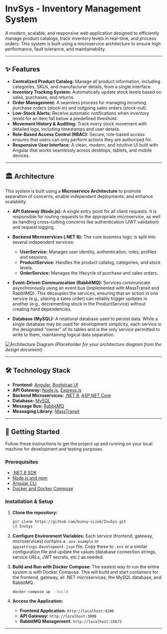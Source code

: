 # InvSys - Inventory Management System

A modern, scalable, and responsive web application designed to efficiently manage product catalogs, track inventory levels in real-time, and process orders. This system is built using a microservice architecture to ensure high performance, fault tolerance, and maintainability.

---

## ✨ Features

* **Centralized Product Catalog:** Manage all product information, including categories, SKUs, and manufacturer details, from a single interface.
* **Inventory Tracking System:** Automatically update stock levels based on sales, purchases, and returns.
* **Order Management:** A seamless process for managing incoming purchase orders (stock-in) and outgoing sales orders (stock-out).
* **Low-Stock Alerts:** Receive automatic notifications when inventory levels for an item fall below a predefined threshold.
* **Movement History & Auditing:** Track every stock movement with detailed logs, including timestamps and user details.
* **Role-Based Access Control (RBAC):** Secure, role-based access ensures that users can only perform actions they are authorized for.
* **Responsive User Interface:** A clean, modern, and intuitive UI built with Angular that works seamlessly across desktops, tablets, and mobile devices.

---

## 🏛️ Architecture

This system is built using a **Microservice Architecture** to promote separation of concerns, enable independent deployments, and enhance scalability.

* **API Gateway (Node.js):** A single entry point for all client requests. It is responsible for routing requests to the appropriate microservice, as well as handling cross-cutting concerns like authentication (JWT validation) and request logging.

* **Backend Microservices (.NET 8):** The core business logic is split into several independent services:
    * **UserService:** Manages user identity, authentication, roles, profiles and sessions.
    * **ProductService:** Handles the product catalog, categories, and stock levels.
    * **OrderService:** Manages the lifecycle of purchase and sales orders.
    
* **Event-Driven Communication (RabbitMQ):** Services communicate asynchronously using an event bus (implemented with MassTransit and RabbitMQ). This decouples the services, ensuring that an action in one service (e.g., placing a sales order) can reliably trigger updates in another (e.g., decrementing stock in the ProductService) without creating hard dependencies.

* **Database (MySQL):** A relational database used to persist data. While a single database may be used for development simplicity, each service is the designated "owner" of its tables and is the only service permitted to write to them, maintaining logical data separation.

![Architecture Diagram](https://placehold.co/800x400/F0F0F0/333333?text=Architecture+Diagram+Placeholder)
*(Placeholder for your architecture diagram from the design document)*

---

## 🛠️ Technology Stack

* **Frontend:** [Angular](https://angular.io/), [Bootstrap UI](https://getbootstrap.com/)
* **API Gateway:** [Node.js](https://nodejs.org/), [Express.js](https://expressjs.com/)
* **Backend Microservices:** [.NET 8](https://dotnet.microsoft.com/en-us/download/dotnet/8.0), [ASP.NET Core](https://dotnet.microsoft.com/apps/aspnet)
* **Database:** [MySQL](https://www.mysql.com/)
* **Message Bus:** [RabbitMQ](https://www.rabbitmq.com/)
* **Messaging Library:** [MassTransit](https://masstransit.io/)

---

## 🚀 Getting Started

Follow these instructions to get the project up and running on your local machine for development and testing purposes.

### Prerequisites

* [.NET 8 SDK](https://dotnet.microsoft.com/download/dotnet/8.0)
* [Node.js and npm](https://nodejs.org/)
* [Angular CLI](https://angular.io/cli)
* [Docker and Docker Compose](https://www.docker.com/products/docker-desktop/)

### Installation & Setup

1.  **Clone the repository:**
    ```sh
    git clone https://github.com/bunny-iLink/InvSys.git
    cd InvSys
    ```

2.  **Configure Environment Variables:**
    Each service (frontend, gateway, microservices) contains a `.env.example` or `appsettings.Development.json` file. Copy these to `.env` or a similar configuration file and update the values (database connection strings, service URLs, JWT secrets, etc.) as needed.

3.  **Build and Run with Docker Compose:**
    The easiest way to run the entire system is with Docker Compose. This will build and start containers for the frontend, gateway, all .NET microservices, the MySQL database, and RabbitMQ.

    ```sh
    docker-compose up --build
    ```

4.  **Access the Application:**
    * **Frontend Application:** `http://localhost:4200`
    * **API Gateway:** `http://localhost:3000`
    * **RabbitMQ Management:** `http://localhost:15672`

---